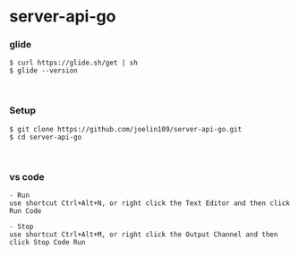 # server-api-go

### glide
```shell
$ curl https://glide.sh/get | sh
$ glide --version
```

<br>

### Setup
```
$ git clone https://github.com/joelin109/server-api-go.git
$ cd server-api-go
```

<br>

### vs code
```
- Run
use shortcut Ctrl+Alt+N, or right click the Text Editor and then click Run Code

- Stop
use shortcut Ctrl+Alt+M, or right click the Output Channel and then click Stop Code Run
```
